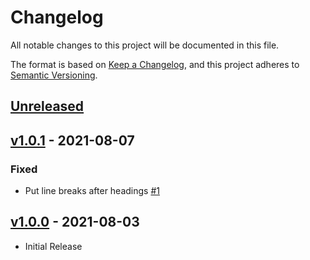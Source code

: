 # Changelog
All notable changes to this project will be documented in this file.

The format is based on [Keep a Changelog](https://keepachangelog.com/en/1.0.0/),
and this project adheres to [Semantic Versioning](https://semver.org/spec/v2.0.0.html).

## [Unreleased](https://github.com/stefanzweifel/commonmark-markdown-renderer/compare/v1.0.1...HEAD)

<!-- New Release notes will be placed here automatically -->

## [v1.0.1](https://github.com/stefanzweifel/commonmark-markdown-renderer/compare/v1.0.0...v1.0.1) - 2021-08-07

### Fixed
- Put line breaks after headings [#1](https://github.com/stefanzweifel/commonmark-markdown-renderer/pull/1)

## [v1.0.0](https://github.com/stefanzweifel/commonmark-markdown-renderer/releases/tag/v1.0.0) - 2021-08-03

- Initial Release


